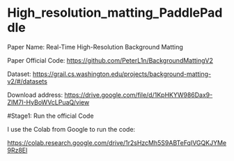 # High_resolution_matting_PaddlePaddle


Paper Name: Real-Time High-Resolution Background Matting

Paper Official Code: https://github.com/PeterL1n/BackgroundMattingV2

Dataset: https://grail.cs.washington.edu/projects/background-matting-v2/#/datasets

Download address: https://drive.google.com/file/d/1KpHKYW986Dax9-ZIM7I-HyBoWVcLPuaQ/view


#Stage1: Run the official Code

I use the Colab from Google to run the code:

https://colab.research.google.com/drive/1r2sHzcMh5S9ABTeFqIVGQKJYMe9Rz8El
